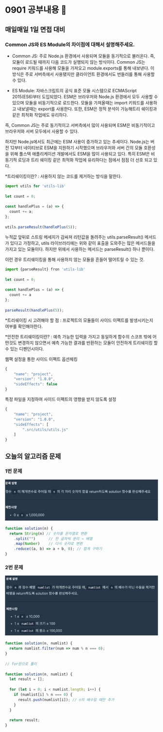 # 0901 공부내용 📖

## 매일매일 1일 면접 대비

### __Common JS와 ES Module의 차이점에 대해서 설명해주세요.__
- Common JS: 주로 Node.js 환경에서 사용되며 모듈을 동기적으로 불러온다. 즉, 모듈이 로드될 때까지 다음 코드가 실행되지 않는 방식이다. Common JS는 require 키워드를 사용해 모듈을 가져오고 module.exports를 통해 내보낸다. 이 방식은 주로 서버측에서 사용됐지만 클라이언트 환경에서도 번들러를 통해 사용할 수 있다.

- ES Module: 자바스크립트의 공식 표준 모듈 시스템으로 ECMAScript 2015(ES6)부터 도입되었다. ESM은 브라우저와 Node.js 환경에서 모두 사용할 수 있으며 모듈을 비동기적으로 로드한다. 모듈을 가져올때는 import 키워드를 사용하고 내보낼때는 export를 사용한다. 또한, ESM은 정적 분석이 가능해트리 쉐이킹과 같은 최적화 작업에도 유리하다.

즉, Common JS는 주로 동기적이고 서버측에서 많이 사용되며 ESM은 비동기적이고 브라우저와 서버 모두에서 사용할 수 있다.

하지만 Node.js에서도 최근에는 ESM 사용이 증가하고 있는 추세이다. Node.js는 버전 12부터 네이티브로 ESM을 지원하기 시작했으며 브라우저와 서버 간의 모듈 호환성을 위해 풀스택 애플리케이션 개발에서도 ESM을 많이 사용되고 있다. 특히 ESM은 비동기적 로딩과 트리 쉐이킹 같은 최적화 작업에 유리하다는 점에서 점점 더 선호 되고 있다.

*트리쉐이킹이란? : 사용하지 않는 코드를 제거하는 방식을 말한다.
```js
import utils for 'utils-lib'

let count = 0;

const handlePlus = (a) => {
  count += a;
};

utils.parseResult(handlePlus(5));
```

누적값 앞뒤로 스트링 메세지가 감싸져 리턴값을 돌려주는 utils.parseResult() 메서드가 있다고 가정하고, utils 라이브러리에는 위와 같이 표출을 도와주는 많은 메서드들을 가지고 있는 모듈이다. 하지만 위에서 사용하는 메서드는 parseResult() 하나 뿐이다.

이런 경우 트리쉐이킹을 통해 사용하지 않는 모듈을 흔들어 떨어트릴 수 있는 것.

```js
import {parseResult} fron 'utils-lib'

let count = 0;

const handlePlus = (a) => {
  count += a
};

parseResult(handlePlus(5));
```

*트리쉐이킹 시 고려해야 할 점 : 프로젝트의 모듈들이 사이드 이펙트를 발생시키는지 여부를 확인해야한다.

*안전한 트리쉐이킹이란? : 예측 가능한 입력을 가지고 동일하게 함수의 스코프 밖에 어떤것도 변경하지 않으면서 예측 가능한 결과를 반환하는 모듈이 안전하게 트리쉐이킹 할 수 있는 디펜던시이다.

웹팩 설정을 통한 사이드 이펙트 옵션체킹
```js
{
    "name": "project",
    "version": "1.0.0",
    "sideEffects": false
}
```
특정 파일을 지정하여 사이드 이펙트의 영향을 받지 않도록 설정
```js
{
    "name": "project",
    "version": "1.0.0",
    "sideEffects": [
        ".src/utils/utils.js"
    ]
}
```

## 오늘의 알고리즘 문제

### 1번 문제
![alt text](image-2.png)
```js
function solution(n) {
  return String(n) // 숫자를 문자열로 변환
    .split("")      // 한 글자씩 분리 → 배열
    .map(Number)    // 다시 숫자로 변환
    .reduce((a, b) => a + b, 0); // 합계 구하기
}
```
### 2번 문제
![alt text](image-3.png)
```js
function solution(n, numlist) {
  return numlist.filter(num => num % n === 0);
}

// for문으로 풀이

function solution(n, numlist) {
  let result = [];
  
  for (let i = 0; i < numlist.length; i++) {
    if (numlist[i] % n === 0) {
      result.push(numlist[i]); // n의 배수일 때만 추가
    }
  }
  
  return result;
}
```